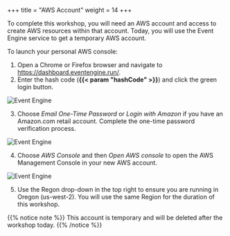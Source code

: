 +++
title = "AWS Account"
weight = 14
+++

To complete this workshop, you will need an AWS account and access to create AWS resources within that account. Today, you will use the Event Engine service to get a temporary AWS account.

To launch your personal AWS console:

1. Open a Chrome or Firefox browser and navigate to https://dashboard.eventengine.run/.
2. Enter the hash code (**{{< param "hashCode" >}}**) and click the green login button.

![Event Engine](../images/setup1.png)

3. Choose *Email One-Time Password* or *Login with Amazon* if you have an Amazon.com retail account. Complete the one-time password verification process.

![Event Engine](../images/setup2.png)

4. Choose *AWS Console* and then *Open AWS console* to open the AWS Management Console in your new AWS account.

![Event Engine](../images/setup3.png)

5. Use the Regon drop-down in the top right to ensure you are running in Oregon (us-west-2). You will use the same Region for the duration of this workshop.


{{% notice note %}}
This account is temporary and will be deleted after the workshop today.
{{% /notice %}}